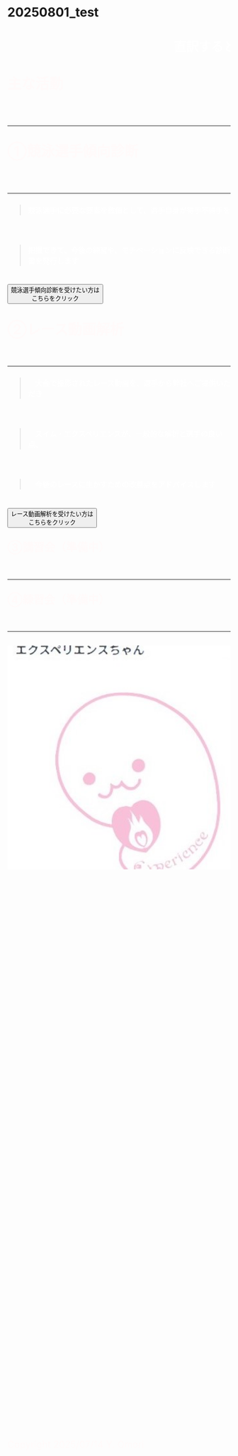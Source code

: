 # 20250801_test

<html lang="ja" data-loaded="false" data-scrolled="false" data-spmenu="closed">
<head>

<meta charset="UTF-8">
<meta http-equiv="Content-Type" content="text/html; charset=UTF-8">
<meta http-equiv="X-UA-Compatible" content="IE=EmulateIE10" />
<meta http-equiv="X-UA-Compatible" content="IE=edge">

<meta name="viewport" content="width=device-width, initial-scale=1.0">

<!--ここから上はお決まりの定型文です-->

<style type="text/css">
p {
  color: #fffafa;
  font-size: 1.5em;
}
.brue {color:#ff0000;}
.grey {color:#ffffff; background:#999999;} /* 修正: 灰色文字を白色に */
.snow {color:#fffafa;}
.yellow {color:#ff0000; background:#ffff00;}
.blue {color:#0000ff;}
.white {color:#ffffff;}
.waku {
  border:2px dotted #99cc66;
  line-height: 200%;
  padding: 10px;
}
main {
  background-color: rgba(255, 255, 255, 0.5);
}
section {
  background-color: rgba(0, 225, 0, 0.3);
}

blockquote {
  color: #fff;    /* 白文字 */
}
  
/* 点滅 */
.blinking{
  -webkit-animation:blink 1.5s ease-in-out infinite alternate;
  -moz-animation:blink 1.5s ease-in-out infinite alternate;
  animation:blink 1.5s ease-in-out infinite alternate;
}
@-webkit-keyframes blink{
  0% {opacity:0;}
  100% {opacity:1;}
}
@-moz-keyframes blink{
  0% {opacity:0;}
  100% {opacity:1;}
}
@keyframes blink{
  0% {opacity:0;}
  100% {opacity:1;}
}
#wrap {background:none} /*PC用の背景はオフ*/
/*背景を表示させる部分*/
body::before {
  content:"";
  display:block;
  position:fixed;
  top:0;
  left:0;
  z-index:-1;
  width:100%;
  height:100vh;
  background:url(haikei.JPG) center/cover no-repeat;
  -webkit-background-size:cover;/*Android4*/
}
a.p:hover {
  position: relative;
  text-decoration: none;
}
a.p span {
  display: none;
  position: relative;
  top: -0.5em;
  left: 2em;
}
a.p:hover span {
  border: none;
  display: block;
  width: 800px;
}
@media screen and (min-width: 540px),
screen and (orientation: landscape) {
  p.note { display: none; }
}
</style>

<link href="https://cdnjs.cloudflare.com/ajax/libs/lightbox2/2.7.1/css/lightbox.css" rel="stylesheet">
</head>

<body>

<p class="note">
モバイル端末をお使いの場合は、画面を横向きにすると
より見やすくご覧頂けます。
</p>

<!--QRコードの挿入例-->
<!--
<p align="left"> <img src="QR_2025Apr18.png" alt="アクセス用QRコード" width="100">アクセス用QRコード</p>
-->

<!--流れ文字の挿入例-->
<h1><span class="white"><marquee behavior="left">
直訳すると、【競泳を体験・実感する】の意味です <cite>SWIM EXPERIENCEの活動</cite>を体験してもらい、選手の理想通りに、上手く、速くなった実感を持てるサポートをさせていただきます
</marquee></span></h1>

<!--ここから下が、本体部分-->
<span class="white">
  <h2><p><strong>主な活動</strong></p><br></h2>
  <hr>
  <h2><p><strong>①競泳選手傾向診断</strong></p><br></h2>
  <hr>
  <h3><p><blockquote>競泳選手に必要な要素を数値として、選手自身が得手不得手を</blockquote></p></h3><br>
  <h3><p><blockquote> 把握できて、今後の練習や、モチベーションに反映できる診断書を発行します</blockquote></p></h3><br>
  <button type="submit">競泳選手傾向診断を受けたい方は<br>こちらをクリック</button>
  <h2><p><strong>②レース動画解析</strong></p></h2><br>
  <hr>
  <h3><p><blockquote>　大会で撮影されたレース動画を、選手から弊社へご提供いただき</blockquote></p></h3><br>
  <h3><p><blockquote>　スイム・エクスペリエンスが、一般的な解析と選手の良い点、</blockquote></p></h3><br>
  <h3><p><blockquote>　今後のレースに生かすための改善点をアドバイスします</blockquote></p></h3><br>
  <button type="submit">レース動画解析を受けたい方は<br>こちらをクリック</button>
  <h3><p>③講習会（準備中）</p></h3><br>
  <hr>
  <h3><p>④練習会（準備中）</p></h3><br>
  <hr>
  <br>
</span>
<a href="gazou.JPG" target="_blank"><img src="gazou.JPG" alt="サンプル画像" width="900" /></a>
<br><br><br><br><br><br><br><br><br>
<br><br><br>
<br><br><br><br><br><br><br><br><br>
<br><br>
<br><br><br><br><br><br>
<!--本体はここまで-->
<!--画面に空白地帯を作って、背景が見えるようにしています-->
<br><br><br><br><br><br><br><br><br><br><br><br><br><br><br><br><br><br><br><br><br><br><br><br><br><br><br><br><br><br><br><br><br><br><br><br><br><br><br><br><br><br><br><br><br><br>
<!-- フッタ -->
<footer>
  <p>Copyright 2025/07/14 Y. Omori</p>
</footer>
<!--HPにさまざまなJavaScriptを呼び込むための書式-->
<script src="https://code.jquery.com/jquery-1.12.4.min.js" type="text/javascript"></script>
<script src="https://cdnjs.cloudflare.com/ajax/libs/lightbox2/2.7.1/js/lightbox.min.js" type="text/javascript"></script>
<script type='text/javascript' src='https://torokoid.github.io/shiba/jquery.js?ver=1.12.4'></script>
<script src="https://torokoid.github.io/shiba/jquery.goup.min.js"></script>
<script src="https://torokoid.github.io/shiba/my.js"></script>
</body>
</html>
